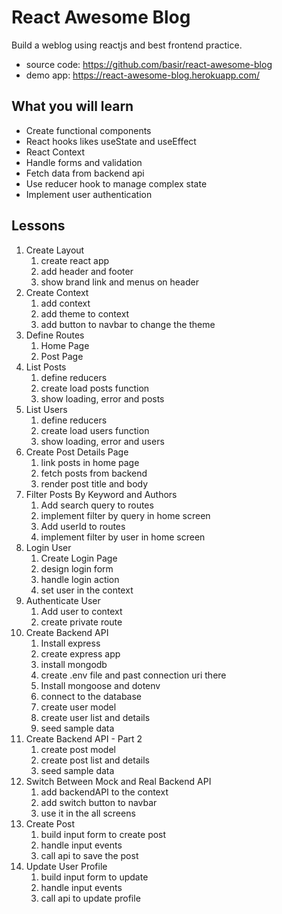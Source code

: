 # React Awesome Blog
Build a weblog using reactjs and best frontend practice.

- source code: https://github.com/basir/react-awesome-blog
- demo app:    https://react-awesome-blog.herokuapp.com/

## What you will learn
- Create functional components
- React hooks likes useState and useEffect
- React Context
- Handle forms and validation
- Fetch data from backend api
- Use reducer hook to manage complex state
- Implement user authentication

## Lessons
1. Create Layout
   1. create react app
   2. add header and footer
   3. show brand link and menus on header
2. Create Context
   1. add context 
   2. add theme to context
   3. add button to navbar to change the theme
3. Define Routes
   1. Home Page
   2. Post Page
4. List Posts
   1. define reducers
   2. create load posts function
   3. show loading, error and posts
5. List Users
   1. define reducers
   2. create load users function
   3. show loading, error and users
6. Create Post Details Page
   1. link posts in home page
   2. fetch posts from backend
   3. render post title and body
7. Filter Posts By Keyword and Authors
   1. Add search query to routes
   2. implement filter by query in home screen
   3. Add userId to routes
   4. implement filter by user in home screen
8. Login User
   1. Create Login Page
   2. design login form
   3. handle login action
   4. set user in the context
9. Authenticate User
   1.  Add user to context
   2.  create private route
10. Create Backend API
    1.  Install express
    2.  create express app
    2.  install mongodb
    3.  create .env file and past connection uri there
    4.  Install mongoose and dotenv
    5.  connect to the database
    6.  create user model
    7.  create user list and details 
    8.  seed sample data 
11. Create Backend API - Part 2
    1.  create post model
    2.  create post list and details 
    3.  seed sample data 
12. Switch Between Mock and Real Backend API
    1.  add backendAPI to the context
    2.  add switch button to navbar
    3.  use it in the all screens
13. Create Post
    1.  build input form to create post
    2.  handle input events
    3.  call api to save the post
14. Update User Profile
    1.  build input form to update
    2.  handle input events
    3.  call api to update profile  
    
   